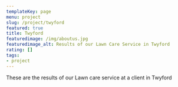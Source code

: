 ```yaml
---
templateKey: page
menu: project
slug: /project/twyford
featured: true
title: Twyford
featuredimage: /img/aboutus.jpg
featuredimage_alt: Results of our Lawn Care Service in Twyford
rating: []
tags:
- project
---
```

These are the results of our Lawn care service at a client in Twyford



